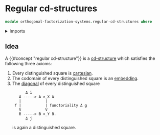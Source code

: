 # Regular cd-structures

```agda
module orthogonal-factorization-systems.regular-cd-structures where
```

<details><summary>Imports</summary>

```agda

```

</details>

## Idea

A {{#concept "regular cd-structure"}} is a
[cd-structure](orthogonal-factorization-systems.cd-structures.md) which
satisfies the following three axioms:

1. Every distinguished square is [cartesian](foundation.pullbacks.md).
2. The codomain of every distinguished square is an
   [embedding](foundation.embeddings.md).
3. The [diagonal](foundation.diagonals-of-morphisms-arrows.md) of every
   distinguished square
   ```text
         Δ i
      A -----> A ×_X A
      |           |
    f |           | functoriality Δ g
      V           V
      B -----> B ×_Y B.
         Δ j
   ```
   is again a distinguished square.
